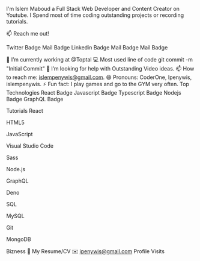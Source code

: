 I'm Islem Maboud a Full Stack Web Developer and Content Creator on Youtube. I Spend most of time coding outstanding projects or recording tutorials.

📫 Reach me out!

Twitter Badge Mail Badge Linkedin Badge Mail Badge Mail Badge

🔭 I’m currently working at @Toptal
💻 Most used line of code git commit -m "Initial Commit"
🤔 I’m looking for help with Outstanding Video ideas.
📫 How to reach me: islempenywis@gmail.com.
😄 Pronouns: CoderOne, Ipenywis, islempenywis.
⚡ Fun fact: I play games and go to the GYM very often.
Top Technologies
React Badge Javascript Badge Typescript Badge Nodejs Badge GraphQL Badge

Tutorials
React

HTML5

JavaScript

Visual Studio Code

Sass

Node.js

GraphQL

Deno

SQL

MySQL

Git

MongoDB



Bizness
📎 My Resume/CV
✉️ ipenywis@gmail.com
Profile Visits
